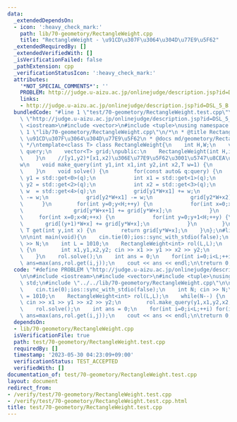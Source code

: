 ```yaml
---
data:
  _extendedDependsOn:
  - icon: ':heavy_check_mark:'
    path: lib/70-geometory/RectangleWeight.cpp
    title: "RectangleWeight - \u91CD\u307F\u3064\u304D\u77E9\u5F62"
  _extendedRequiredBy: []
  _extendedVerifiedWith: []
  _isVerificationFailed: false
  _pathExtension: cpp
  _verificationStatusIcon: ':heavy_check_mark:'
  attributes:
    '*NOT_SPECIAL_COMMENTS*': ''
    PROBLEM: http://judge.u-aizu.ac.jp/onlinejudge/description.jsp?id=DSL_5_B
    links:
    - http://judge.u-aizu.ac.jp/onlinejudge/description.jsp?id=DSL_5_B
  bundledCode: "#line 1 \"test/70-geometory/RectangleWeight.test.cpp\"\n#define PROBLEM\
    \ \"http://judge.u-aizu.ac.jp/onlinejudge/description.jsp?id=DSL_5_B\"\n\n#include\
    \ <iostream>\n#include <vector>\n#include <tuple>\nusing namespace std;\n#line\
    \ 1 \"lib/70-geometory/RectangleWeight.cpp\"\n/*\n * @title RectangleWeight -\
    \ \u91CD\u307F\u3064\u304D\u77E9\u5F62\n * @docs md/geometory/RectangleWeight.md\n\
    \ */\ntemplate<class T> class RectangleWeight{\n    int H,W;\n    vector<tuple<int,int,int,int,T>>\
    \ query;\n    vector<T> grid;\npublic:\n    RectangleWeight(int H,int W):H(H),W(W),grid(H*W){\n\
    \    }\n    //[y1,y2)*[x1,x2)\u306E\u77E9\u5F62\u3001\u5747\u8CEA\u91CD\u307F\
    w\n    void make_query(int y1,int x1,int y2,int x2,T w=1) {\n        query.emplace_back(y1,x1,y2,x2,w);\n\
    \    }\n    void solve() {\n        for(const auto& q:query) {\n            int\
    \ y1 = std::get<0>(q);\n            int x1 = std::get<1>(q);\n            int\
    \ y2 = std::get<2>(q);\n            int x2 = std::get<3>(q);\n            T  \
    \ w  = std::get<4>(q);\n            grid[y1*W+x1] += w;\n            grid[y1*W+x2]\
    \ -= w;\n            grid[y2*W+x1] -= w;\n            grid[y2*W+x2] += w;\n  \
    \      }\n        for(int y=0;y<H;++y) {\n            for(int x=0;x+1<W;++x) {\n\
    \                grid[y*W+x+1] += grid[y*W+x];\n            }\n        }\n   \
    \     for(int x=0;x<W;++x) {\n            for(int y=0;y+1<H;++y) {\n         \
    \       grid[(y+1)*W+x] += grid[y*W+x];\n            }\n        }\n    }\n   \
    \ T get(int y,int x) {\n        return grid[y*W+x];\n    }\n};\n#line 8 \"test/70-geometory/RectangleWeight.test.cpp\"\
    \n\nint main(void){\n    cin.tie(0);ios::sync_with_stdio(false);\n    int N; cin\
    \ >> N;\n    int L = 1010;\n    RectangleWeight<int> rol(L,L);\n    while(N--)\
    \ {\n        int x1,y1,x2,y2; cin >> x1 >> y1 >> x2 >> y2;\n        rol.make_query(y1,x1,y2,x2,1);\n\
    \    }\n    rol.solve();\n    int ans = 0;\n    for(int i=0;i<L;++i) for(int j=0;j<L;++j)\
    \ ans=max(ans,rol.get(i,j));\n    cout << ans << endl;\n\treturn 0;\n}\n"
  code: "#define PROBLEM \"http://judge.u-aizu.ac.jp/onlinejudge/description.jsp?id=DSL_5_B\"\
    \n\n#include <iostream>\n#include <vector>\n#include <tuple>\nusing namespace\
    \ std;\n#include \"../../lib/70-geometory/RectangleWeight.cpp\"\n\nint main(void){\n\
    \    cin.tie(0);ios::sync_with_stdio(false);\n    int N; cin >> N;\n    int L\
    \ = 1010;\n    RectangleWeight<int> rol(L,L);\n    while(N--) {\n        int x1,y1,x2,y2;\
    \ cin >> x1 >> y1 >> x2 >> y2;\n        rol.make_query(y1,x1,y2,x2,1);\n    }\n\
    \    rol.solve();\n    int ans = 0;\n    for(int i=0;i<L;++i) for(int j=0;j<L;++j)\
    \ ans=max(ans,rol.get(i,j));\n    cout << ans << endl;\n\treturn 0;\n}"
  dependsOn:
  - lib/70-geometory/RectangleWeight.cpp
  isVerificationFile: true
  path: test/70-geometory/RectangleWeight.test.cpp
  requiredBy: []
  timestamp: '2023-05-30 04:23:09+09:00'
  verificationStatus: TEST_ACCEPTED
  verifiedWith: []
documentation_of: test/70-geometory/RectangleWeight.test.cpp
layout: document
redirect_from:
- /verify/test/70-geometory/RectangleWeight.test.cpp
- /verify/test/70-geometory/RectangleWeight.test.cpp.html
title: test/70-geometory/RectangleWeight.test.cpp
---
```

